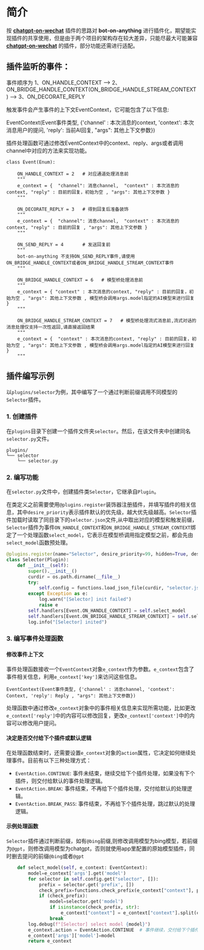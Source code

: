 # 简介

按 **[chatgpt-on-wechat](https://github.com/zhayujie/chatgpt-on-wechat/tree/master/plugins)** 插件的思路对 **bot-on-anything** 进行插件化，期望能实现插件的共享使用，但是由于两个项目的架构存在较大差异，只能尽最大可能兼容 **[chatgpt-on-wechat](https://github.com/zhayujie/chatgpt-on-wechat/tree/master/plugins)** 的插件，部分功能还需进行适配。


 
## **插件监听的事件：**

事件顺序为 1、ON_HANDLE_CONTEXT  -->  2、ON_BRIDGE_HANDLE_CONTEXT(ON_BRIDGE_HANDLE_STREAM_CONTEXT)  -->  3、ON_DECORATE_REPLY


触发事件会产生事件的上下文EventContext，它可能包含了以下信息:

EventContext(Event事件类型, {'channel' : 本次消息的context, 'context': 本次消息用户的提问, 'reply': 当前AI回复, "args": 其他上下文参数})

插件处理函数可通过修改EventContext中的context、reply、args或者调用channel中对应的方法来实现功能。


```
class Event(Enum):

    ON_HANDLE_CONTEXT = 2   # 对应通道处理消息前
    """
    e_context = {  "channel": 消息channel,  "context" : 本次消息的context, "reply" : 目前的回复，初始为空 , "args": 其他上下文参数 }
    """

    ON_DECORATE_REPLY = 3   # 得到回复后准备装饰
    """
    e_context = {  "channel": 消息channel,  "context" : 本次消息的context, "reply" : 目前的回复 , "args": 其他上下文参数 }
    """

    ON_SEND_REPLY = 4       # 发送回复前
    """
    bot-on-anything 不支持ON_SEND_REPLY事件,请使用ON_BRIDGE_HANDLE_CONTEXT或者ON_BRIDGE_HANDLE_STREAM_CONTEXT事件
    """

    ON_BRIDGE_HANDLE_CONTEXT = 6   # 模型桥处理消息前
    """
    e_context = { "context" : 本次消息的context, "reply" : 目前的回复，初始为空 , "args": 其他上下文参数 , 模型桥会调用args.model指定的AI模型来进行回复 }
    """

    ON_BRIDGE_HANDLE_STREAM_CONTEXT = 7   # 模型桥处理流式消息前,流式对话的消息处理仅支持一次性返回,请直接返回结果
    """
    e_context = {  "context" : 本次消息的context, "reply" : 目前的回复，初始为空 , "args": 其他上下文参数 , 模型桥会调用args.model指定的AI模型来进行回复 }
    """

```

## 插件编写示例

以`plugins/selector`为例，其中编写了一个通过判断前缀调用不同模型的`Selector`插件。

### 1. 创建插件

在`plugins`目录下创建一个插件文件夹`selector`。然后，在该文件夹中创建同名``selector.py``文件。

```
plugins/
└── selector
    └── selector.py
```

### 2. 编写功能

在`selector.py`文件中，创建插件类`Selector`，它继承自`Plugin`。

在类定义之前需要使用`@plugins.register`装饰器注册插件，并填写插件的相关信息，其中`desire_priority`表示插件默认的优先级，越大优先级越高。`Selector`插件加载时读取了同目录下的`selector.json`文件,从中取出对应的模型和触发前缀，`Selector`插件为事件`ON_HANDLE_CONTEXT`和`ON_BRIDGE_HANDLE_STREAM_CONTEXT`绑定了一个处理函数`select_model`，它表示在模型桥调用指定模型之前，都会先由`select_model`函数预处理。

```python
@plugins.register(name="Selector", desire_priority=99, hidden=True, desc="A model selector", version="0.1", author="RegimenArsenic")
class Selector(Plugin):
    def __init__(self):
        super().__init__()
        curdir = os.path.dirname(__file__)
        try:
            self.config = functions.load_json_file(curdir, "selector.json")
        except Exception as e:
            log.warn("[Selector] init failed")
            raise e
        self.handlers[Event.ON_HANDLE_CONTEXT] = self.select_model
        self.handlers[Event.ON_BRIDGE_HANDLE_STREAM_CONTEXT] = self.select_model
        log.info("[Selector] inited")
```

### 3. 编写事件处理函数

#### 修改事件上下文

事件处理函数接收一个`EventContext`对象`e_context`作为参数。`e_context`包含了事件相关信息，利用`e_context['key']`来访问这些信息。

`EventContext(Event事件类型, {'channel' : 消息channel, 'context': Context, 'reply': Reply , "args": 其他上下文参数})`

处理函数中通过修改`e_context`对象中的事件相关信息来实现所需功能，比如更改`e_context['reply']`中的内容可以修改回复，更改`e_context['context']`中的内容可以修改用户提问。

#### 决定是否交付给下个插件或默认逻辑

在处理函数结束时，还需要设置`e_context`对象的`action`属性，它决定如何继续处理事件。目前有以下三种处理方式：

- `EventAction.CONTINUE`: 事件未结束，继续交给下个插件处理，如果没有下个插件，则交付给默认的事件处理逻辑。
- `EventAction.BREAK`: 事件结束，不再给下个插件处理，交付给默认的处理逻辑。
- `EventAction.BREAK_PASS`: 事件结束，不再给下个插件处理，跳过默认的处理逻辑。

#### 示例处理函数

`Selector`插件通过判断前缀，如有`@bing`前缀,则修改调用模型为bing模型，若前缀为`@gpt`，则修改调用模型为chatgpt，否则就使用app里配置的原始模型插件，同时删去提问的前缀`@bing`或者`@gpt`

```python
    def select_model(self, e_context: EventContext):
        model=e_context['args'].get('model')
        for selector in self.config.get("selector", []):
            prefix = selector.get('prefix', [])
            check_prefix=functions.check_prefix(e_context["context"], prefix)
            if (check_prefix):
                model=selector.get('model')
                if isinstance(check_prefix, str):
                    e_context["context"] = e_context["context"].split(check_prefix, 1)[1].strip()
                break
        log.debug(f"[Selector] select model {model}")
        e_context.action = EventAction.CONTINUE  # 事件继续，交付给下个插件或默认逻辑
        e_context['args']['model']=model
        return e_context
```